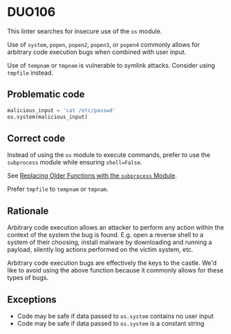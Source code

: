 # DUO106

This linter searches for insecure use of the `os` module.

Use of `system`, `popen`, `popen2`, `popen3`, or `popen4` commonly allows for
arbitrary code execution bugs when combined with user input.

Use of `tempnam` or `tmpnam` is vulnerable to symlink attacks. Consider using
`tmpfile` instead.

## Problematic code

```python
malicious_input = 'cat /etc/passwd'
os.system(malicious_input)
```

## Correct code

Instead of using the `os` module to execute commands, prefer to use the
`subprocess` module while ensuring `shell=False`.

See [Replacing Older Functions with the `subprocess` Module](https://docs.python.org/3/library/subprocess.html#subprocess-replacements).

Prefer `tmpfile` to `tempnam` or `tmpnam`.

## Rationale

Arbitrary code execution allows an attacker to perform any action within the
context of the system the bug is found. E.g. open a reverse shell to a system
of their choosing, install malware by downloading and running a payload,
silently log actions performed on the victim system, etc.

Arbitrary code execution bugs are effectively the keys to the castle. We'd
like to avoid using the above function because it commonly allows for these
types of bugs.

## Exceptions

* Code may be safe if data passed to `os.system` contains no user input
* Code may be safe if data passed to `os.system` is a constant string
